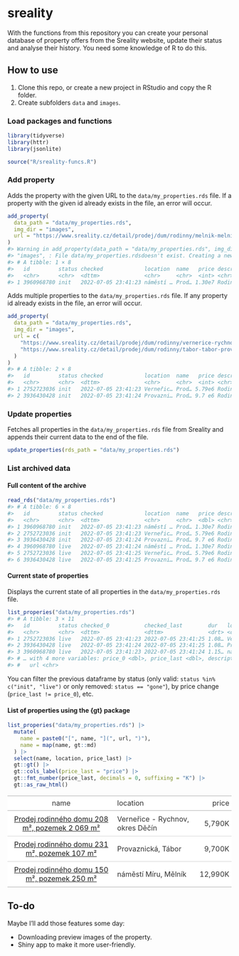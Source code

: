 
<!-- README.md is generated from README.Rmd. Please edit that file -->

# sreality

<!-- badges: start -->

<!-- badges: end -->

With the functions from this repository you can create your personal
database of property offers from the Sreality website, update their
status and analyse their history. You need some knowledge of R to do
this.

## How to use

1.  Clone this repo, or create a new project in RStudio and copy the R
    folder.
2.  Create subfolders `data` and `images`.

### Load packages and functions

``` r
library(tidyverse)
library(httr)
library(jsonlite)

source("R/sreality-funcs.R")
```

### Add property

Adds the property with the given URL to the `data/my_properties.rds`
file. If a property with the given id already exists in the file, an
error will occur.

``` r
add_property(
  data_path = "data/my_properties.rds",
  img_dir = "images",
  url = "https://www.sreality.cz/detail/prodej/dum/rodinny/melnik-melnik-namesti-miru/3960968780"
)
#> Warning in add_property(data_path = "data/my_properties.rds", img_dir =
#> "images", : File data/my_properties.rdsdoesn't exist. Creating a new one.
#> # A tibble: 1 × 8
#>   id         status checked             location  name   price description url  
#>   <chr>      <chr>  <dttm>              <chr>     <chr>  <int> <chr>       <chr>
#> 1 3960968780 init   2022-07-05 23:41:23 náměstí … Prod… 1.30e7 Rodinný dů… http…
```

Adds multiple properties to the `data/my_properties.rds` file. If any
property id already exists in the file, an error will occur.

``` r
add_property(
  data_path = "data/my_properties.rds",
  img_dir = "images",
  url = c(
    "https://www.sreality.cz/detail/prodej/dum/rodinny/vernerice-rychnov-/2752723036",
    "https://www.sreality.cz/detail/prodej/dum/rodinny/tabor-tabor-provaznicka/3936430428"
  )
)
#> # A tibble: 2 × 8
#>   id         status checked             location  name   price description url  
#>   <chr>      <chr>  <dttm>              <chr>     <chr>  <int> <chr>       <chr>
#> 1 2752723036 init   2022-07-05 23:41:23 Verneřic… Prod… 5.79e6 Rodinný dů… http…
#> 2 3936430428 init   2022-07-05 23:41:24 Provazni… Prod… 9.7 e6 Rodinný dů… http…
```

### Update properties

Fetches all properties in the `data/my_properties.rds` file from
Sreality and appends their current data to the end of the file.

``` r
update_properties(rds_path = "data/my_properties.rds")
```

### List archived data

#### Full content of the archive

``` r
read_rds("data/my_properties.rds")
#> # A tibble: 6 × 8
#>   id         status checked             location  name   price description url  
#>   <chr>      <chr>  <dttm>              <chr>     <chr>  <dbl> <chr>       <chr>
#> 1 3960968780 init   2022-07-05 23:41:23 náměstí … Prod… 1.30e7 Rodinný dů… http…
#> 2 2752723036 init   2022-07-05 23:41:23 Verneřic… Prod… 5.79e6 Rodinný dů… http…
#> 3 3936430428 init   2022-07-05 23:41:24 Provazni… Prod… 9.7 e6 Rodinný dů… http…
#> 4 3960968780 live   2022-07-05 23:41:24 náměstí … Prod… 1.30e7 Rodinný dů… <NA> 
#> 5 2752723036 live   2022-07-05 23:41:25 Verneřic… Prod… 5.79e6 Rodinný dů… <NA> 
#> 6 3936430428 live   2022-07-05 23:41:25 Provazni… Prod… 9.7 e6 Rodinný dů… <NA>
```

#### Current state of properties

Displays the current state of all properties in the
`data/my_properties.rds` file.

``` r
list_properies("data/my_properties.rds")
#> # A tibble: 3 × 11
#>   id         status checked_0           checked_last        dur   location name 
#>   <chr>      <chr>  <dttm>              <dttm>              <drt> <chr>    <chr>
#> 1 2752723036 live   2022-07-05 23:41:23 2022-07-05 23:41:25 1.08… Verneři… Prod…
#> 2 3936430428 live   2022-07-05 23:41:24 2022-07-05 23:41:25 1.08… Provazn… Prod…
#> 3 3960968780 live   2022-07-05 23:41:23 2022-07-05 23:41:24 1.15… náměstí… Prod…
#> # … with 4 more variables: price_0 <dbl>, price_last <dbl>, description <chr>,
#> #   url <chr>
```

You can filter the previous dataframe by status (only valid: `status
%in% c("init", "live")` or only removed: `status == "gone"`), by price
change (`price_last != price_0`), etc.

#### List of properties using the {gt} package

``` r
list_properies("data/my_properties.rds") |> 
  mutate(
    name = paste0("[", name, "](", url, ")"),
    name = map(name, gt::md)
  ) |> 
  select(name, location, price_last) |> 
  gt::gt() |> 
  gt::cols_label(price_last = "price") |> 
  gt::fmt_number(price_last, decimals = 0, suffixing = "K") |> 
  gt::as_raw_html()
```

<table style="font-family: -apple-system, BlinkMacSystemFont, 'Segoe UI', Roboto, Oxygen, Ubuntu, Cantarell, 'Helvetica Neue', 'Fira Sans', 'Droid Sans', Arial, sans-serif; display: table; border-collapse: collapse; margin-left: auto; margin-right: auto; color: #333333; font-size: 16px; font-weight: normal; font-style: normal; background-color: #FFFFFF; width: auto; border-top-style: solid; border-top-width: 2px; border-top-color: #A8A8A8; border-right-style: none; border-right-width: 2px; border-right-color: #D3D3D3; border-bottom-style: solid; border-bottom-width: 2px; border-bottom-color: #A8A8A8; border-left-style: none; border-left-width: 2px; border-left-color: #D3D3D3;">
  
  <thead style="border-top-style: solid; border-top-width: 2px; border-top-color: #D3D3D3; border-bottom-style: solid; border-bottom-width: 2px; border-bottom-color: #D3D3D3; border-left-style: none; border-left-width: 1px; border-left-color: #D3D3D3; border-right-style: none; border-right-width: 1px; border-right-color: #D3D3D3;">
    <tr>
      <th style="color: #333333; background-color: #FFFFFF; font-size: 100%; font-weight: normal; text-transform: inherit; border-left-style: none; border-left-width: 1px; border-left-color: #D3D3D3; border-right-style: none; border-right-width: 1px; border-right-color: #D3D3D3; vertical-align: bottom; padding-top: 5px; padding-bottom: 6px; padding-left: 5px; padding-right: 5px; overflow-x: hidden; text-align: center;" rowspan="1" colspan="1">name</th>
      <th style="color: #333333; background-color: #FFFFFF; font-size: 100%; font-weight: normal; text-transform: inherit; border-left-style: none; border-left-width: 1px; border-left-color: #D3D3D3; border-right-style: none; border-right-width: 1px; border-right-color: #D3D3D3; vertical-align: bottom; padding-top: 5px; padding-bottom: 6px; padding-left: 5px; padding-right: 5px; overflow-x: hidden; text-align: left;" rowspan="1" colspan="1">location</th>
      <th style="color: #333333; background-color: #FFFFFF; font-size: 100%; font-weight: normal; text-transform: inherit; border-left-style: none; border-left-width: 1px; border-left-color: #D3D3D3; border-right-style: none; border-right-width: 1px; border-right-color: #D3D3D3; vertical-align: bottom; padding-top: 5px; padding-bottom: 6px; padding-left: 5px; padding-right: 5px; overflow-x: hidden; text-align: right; font-variant-numeric: tabular-nums;" rowspan="1" colspan="1">price</th>
    </tr>
  </thead>
  <tbody style="border-top-style: solid; border-top-width: 2px; border-top-color: #D3D3D3; border-bottom-style: solid; border-bottom-width: 2px; border-bottom-color: #D3D3D3;">
    <tr><td style="padding-top: 8px; padding-bottom: 8px; padding-left: 5px; padding-right: 5px; margin: 10px; border-top-style: solid; border-top-width: 1px; border-top-color: #D3D3D3; border-left-style: none; border-left-width: 1px; border-left-color: #D3D3D3; border-right-style: none; border-right-width: 1px; border-right-color: #D3D3D3; vertical-align: middle; overflow-x: hidden; text-align: center;"><a href="https://www.sreality.cz/detail/prodej/dum/rodinny/vernerice-rychnov-/2752723036">Prodej rodinného domu 208 m², pozemek 2 069 m²</a></td>
<td style="padding-top: 8px; padding-bottom: 8px; padding-left: 5px; padding-right: 5px; margin: 10px; border-top-style: solid; border-top-width: 1px; border-top-color: #D3D3D3; border-left-style: none; border-left-width: 1px; border-left-color: #D3D3D3; border-right-style: none; border-right-width: 1px; border-right-color: #D3D3D3; vertical-align: middle; overflow-x: hidden; text-align: left;">Verneřice - Rychnov, okres Děčín</td>
<td style="padding-top: 8px; padding-bottom: 8px; padding-left: 5px; padding-right: 5px; margin: 10px; border-top-style: solid; border-top-width: 1px; border-top-color: #D3D3D3; border-left-style: none; border-left-width: 1px; border-left-color: #D3D3D3; border-right-style: none; border-right-width: 1px; border-right-color: #D3D3D3; vertical-align: middle; overflow-x: hidden; text-align: right; font-variant-numeric: tabular-nums;">5,790K</td></tr>
    <tr><td style="padding-top: 8px; padding-bottom: 8px; padding-left: 5px; padding-right: 5px; margin: 10px; border-top-style: solid; border-top-width: 1px; border-top-color: #D3D3D3; border-left-style: none; border-left-width: 1px; border-left-color: #D3D3D3; border-right-style: none; border-right-width: 1px; border-right-color: #D3D3D3; vertical-align: middle; overflow-x: hidden; text-align: center;"><a href="https://www.sreality.cz/detail/prodej/dum/rodinny/tabor-tabor-provaznicka/3936430428">Prodej rodinného domu 231 m², pozemek 107 m²</a></td>
<td style="padding-top: 8px; padding-bottom: 8px; padding-left: 5px; padding-right: 5px; margin: 10px; border-top-style: solid; border-top-width: 1px; border-top-color: #D3D3D3; border-left-style: none; border-left-width: 1px; border-left-color: #D3D3D3; border-right-style: none; border-right-width: 1px; border-right-color: #D3D3D3; vertical-align: middle; overflow-x: hidden; text-align: left;">Provaznická, Tábor</td>
<td style="padding-top: 8px; padding-bottom: 8px; padding-left: 5px; padding-right: 5px; margin: 10px; border-top-style: solid; border-top-width: 1px; border-top-color: #D3D3D3; border-left-style: none; border-left-width: 1px; border-left-color: #D3D3D3; border-right-style: none; border-right-width: 1px; border-right-color: #D3D3D3; vertical-align: middle; overflow-x: hidden; text-align: right; font-variant-numeric: tabular-nums;">9,700K</td></tr>
    <tr><td style="padding-top: 8px; padding-bottom: 8px; padding-left: 5px; padding-right: 5px; margin: 10px; border-top-style: solid; border-top-width: 1px; border-top-color: #D3D3D3; border-left-style: none; border-left-width: 1px; border-left-color: #D3D3D3; border-right-style: none; border-right-width: 1px; border-right-color: #D3D3D3; vertical-align: middle; overflow-x: hidden; text-align: center;"><a href="https://www.sreality.cz/detail/prodej/dum/rodinny/melnik-melnik-namesti-miru/3960968780">Prodej rodinného domu 150 m², pozemek 250 m²</a></td>
<td style="padding-top: 8px; padding-bottom: 8px; padding-left: 5px; padding-right: 5px; margin: 10px; border-top-style: solid; border-top-width: 1px; border-top-color: #D3D3D3; border-left-style: none; border-left-width: 1px; border-left-color: #D3D3D3; border-right-style: none; border-right-width: 1px; border-right-color: #D3D3D3; vertical-align: middle; overflow-x: hidden; text-align: left;">náměstí Míru, Mělník</td>
<td style="padding-top: 8px; padding-bottom: 8px; padding-left: 5px; padding-right: 5px; margin: 10px; border-top-style: solid; border-top-width: 1px; border-top-color: #D3D3D3; border-left-style: none; border-left-width: 1px; border-left-color: #D3D3D3; border-right-style: none; border-right-width: 1px; border-right-color: #D3D3D3; vertical-align: middle; overflow-x: hidden; text-align: right; font-variant-numeric: tabular-nums;">12,990K</td></tr>
  </tbody>
  
  
</table>

## To-do

Maybe I’ll add those features some day:

  - Downloading preview images of the property.
  - Shiny app to make it more user-friendly.
